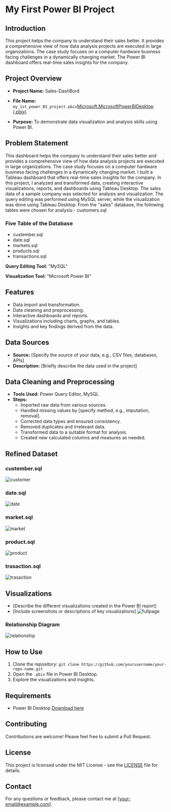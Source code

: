 # My First Power BI Project

## Introduction
This project helps the company to understand their sales better. It provides a comprehensive view of how data analysis projects are executed in large organizations. The case study focuses on a computer hardware business facing challenges in a dynamically changing market. The Power BI dashboard offers real-time sales insights for the company.

## Project Overview
- **Project Name:** Sales-DashBord
- **File Name:** `my_1st_power_BI_project.pbix`[Microsoft.MicrosoftPowerBIDesktop (.pbix)](URL)

- **Purpose:** To demonstrate data visualization and analysis skills using Power BI.

## Problem Statement
This dashboard helps the company to understand their sales better and provides a comprehensive view of how data analysis projects are executed in large organizations. The case study focuses on a computer hardware business facing challenges in a dynamically changing market. I built a Tableau dashboard that offers real-time sales insights for the company.
In this project, I analyzed and transformed data, creating interactive visualizations, reports, and dashboards using Tableau Desktop. The sales data of a sample company was selected for analysis and visualization. The query editing was performed using MySQL server, while the visualization was done using Tableau Desktop. From the "sales" database, the following tables were chosen for analysis:- customers.sql
### Five Table of the Database
- custember.sql
- date.sql
- markets.sql
- products.sql
- transactions.sql

**Query Editing Tool:** "MySQL"

**Visualization Tool:** "Microsoft Power BI"
## Features
- Data import and transformation.
- Data cleaning and preprocessing.
- Interactive dashboards and reports.
- Visualizations including charts, graphs, and tables.
- Insights and key findings derived from the data.

## Data Sources
- **Source:** [Specify the source of your data, e.g., CSV files, databases, APIs]
- **Description:** [Briefly describe the data used in the project]

## Data Cleaning and Preprocessing 
- **Tools Used:** Power Query Editor, MySQL
- **Steps:**
  - Imported raw data from various sources.
  - Handled missing values by [specify method, e.g., imputation, removal].
  - Corrected data types and ensured consistency.
  - Removed duplicates and irrelevant data.
  - Transformed data to a suitable format for analysis.
  - Created new calculated columns and measures as needed.

 ## Refined Dataset

### custember.sql

![customer](https://github.com/user-attachments/assets/b3a2b78d-9170-4421-a426-5eb80114bdcc)   

### date.sql

![date](https://github.com/user-attachments/assets/5ffe4c03-08f4-4a46-9792-c8d6655cb5fe)

### market.sql

![market](https://github.com/user-attachments/assets/79410291-ecc2-44fb-a3a4-b9b7cb48a412)

### product.sql

![product](https://github.com/user-attachments/assets/b84f75d8-bafe-46d6-b27a-3066eb135efa)

### trasaction.sql

![trasaction](https://github.com/user-attachments/assets/7cbf97f2-4694-4fd3-8799-eceb91c9c553)


## Visualizations
- [Describe the different visualizations created in the Power BI report]
- [Include screenshots or descriptions of key visualizations]
![fullpage](https://github.com/user-attachments/assets/0592f907-9661-435f-9395-2217fb468cf4)

### Relationship Diagram

![relationship](https://github.com/user-attachments/assets/9d80b661-5662-447c-9a52-0d2354620c67)

## How to Use
1. Clone the repository: `git clone https://github.com/yourusername/your-repo-name.git`
2. Open the `.pbix` file in Power BI Desktop.
3. Explore the visualizations and insights.

## Requirements
- Power BI Desktop [Download here](https://powerbi.microsoft.com/desktop/)

## Contributing
Contributions are welcome! Please feel free to submit a Pull Request.

## License
This project is licensed under the MIT License - see the [LICENSE](LICENSE) file for details.

## Contact
For any questions or feedback, please contact me at [your-email@example.com].
